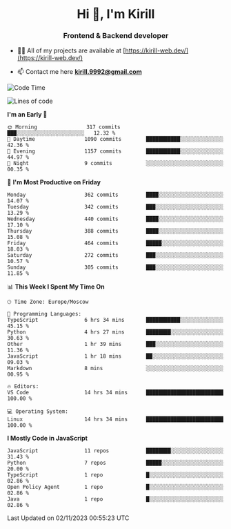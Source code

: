 <h1 align="center">Hi 👋, I'm Kirill</h1>
<h3 align="center">Frontend & Backend developer</h3>

- 👨‍💻 All of my projects are available at [https://kirill-web.dev/](https://kirill-web.dev/)

- 📫 Contact me here **kirill.9992@gmail.com**











<!--START_SECTION:waka-->
![Code Time](http://img.shields.io/badge/Code%20Time-1%2C511%20hrs%206%20mins-blue)

![Lines of code](https://img.shields.io/badge/From%20Hello%20World%20I%27ve%20Written-4.3%20million%20lines%20of%20code-blue)

**I'm an Early 🐤** 

```text
🌞 Morning                317 commits         ███░░░░░░░░░░░░░░░░░░░░░░   12.32 % 
🌆 Daytime                1090 commits        ███████████░░░░░░░░░░░░░░   42.36 % 
🌃 Evening                1157 commits        ███████████░░░░░░░░░░░░░░   44.97 % 
🌙 Night                  9 commits           ░░░░░░░░░░░░░░░░░░░░░░░░░   00.35 % 
```
📅 **I'm Most Productive on Friday** 

```text
Monday                   362 commits         ████░░░░░░░░░░░░░░░░░░░░░   14.07 % 
Tuesday                  342 commits         ███░░░░░░░░░░░░░░░░░░░░░░   13.29 % 
Wednesday                440 commits         ████░░░░░░░░░░░░░░░░░░░░░   17.10 % 
Thursday                 388 commits         ████░░░░░░░░░░░░░░░░░░░░░   15.08 % 
Friday                   464 commits         █████░░░░░░░░░░░░░░░░░░░░   18.03 % 
Saturday                 272 commits         ███░░░░░░░░░░░░░░░░░░░░░░   10.57 % 
Sunday                   305 commits         ███░░░░░░░░░░░░░░░░░░░░░░   11.85 % 
```


📊 **This Week I Spent My Time On** 

```text
🕑︎ Time Zone: Europe/Moscow

💬 Programming Languages: 
TypeScript               6 hrs 34 mins       ███████████░░░░░░░░░░░░░░   45.15 % 
Python                   4 hrs 27 mins       ████████░░░░░░░░░░░░░░░░░   30.63 % 
Other                    1 hr 39 mins        ███░░░░░░░░░░░░░░░░░░░░░░   11.36 % 
JavaScript               1 hr 18 mins        ██░░░░░░░░░░░░░░░░░░░░░░░   09.03 % 
Markdown                 8 mins              ░░░░░░░░░░░░░░░░░░░░░░░░░   00.95 % 

🔥 Editors: 
VS Code                  14 hrs 34 mins      █████████████████████████   100.00 % 

💻 Operating System: 
Linux                    14 hrs 34 mins      █████████████████████████   100.00 % 
```

**I Mostly Code in JavaScript** 

```text
JavaScript               11 repos            ████████░░░░░░░░░░░░░░░░░   31.43 % 
Python                   7 repos             █████░░░░░░░░░░░░░░░░░░░░   20.00 % 
TypeScript               1 repo              █░░░░░░░░░░░░░░░░░░░░░░░░   02.86 % 
Open Policy Agent        1 repo              █░░░░░░░░░░░░░░░░░░░░░░░░   02.86 % 
Java                     1 repo              █░░░░░░░░░░░░░░░░░░░░░░░░   02.86 % 
```




 Last Updated on 02/11/2023 00:55:23 UTC
<!--END_SECTION:waka-->
